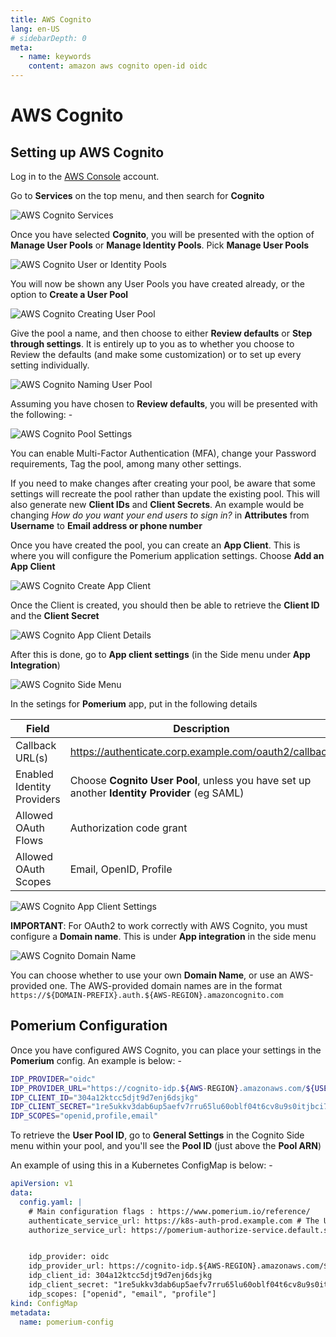 ```yaml
---
title: AWS Cognito
lang: en-US
# sidebarDepth: 0
meta:
  - name: keywords
    content: amazon aws cognito open-id oidc
---
```


# AWS Cognito

## Setting up AWS Cognito

Log in to the [AWS Console](https://console.aws.amazon.com) account.

Go to **Services** on the top menu, and then search for **Cognito**

![AWS Cognito Services](./img/cognito-service.png)

Once you have selected **Cognito**, you will be presented with the option of **Manage User Pools** or **Manage Identity Pools**. Pick **Manage User Pools**

![AWS Cognito User or Identity Pools](./img/cognito-pools.png)

You will now be shown any User Pools you have created already, or the option to **Create a User Pool**

![AWS Cognito Creating User Pool](./img/cognito-create-pool.png)

Give the pool a name, and then choose to either **Review defaults** or **Step through settings**. It is entirely up to you as to whether you choose to Review the defaults (and make some customization) or to set up every setting individually.

![AWS Cognito Naming User Pool](./img/cognito-user-pool-name.png)

Assuming you have chosen to **Review defaults**, you will be presented with the following: -

![AWS Cognito Pool Settings](./img/cognito-pool-settings.png)

You can enable Multi-Factor Authentication (MFA), change your Password requirements, Tag the pool, among many other settings.

If you need to make changes after creating your pool, be aware that some settings will recreate the pool rather than update the existing pool. This will also generate new **Client IDs** and **Client Secrets**. An example would be changing _How do you want your end users to sign in?_ in **Attributes** from **Username** to **Email address or phone number**

Once you have created the pool, you can create an **App Client**. This is where you will configure the Pomerium application settings. Choose **Add an App Client**

![AWS Cognito Create App Client](./img/cognito-app-client-create.png)

Once the Client is created, you should then be able to retrieve the **Client ID** and the **Client Secret**

![AWS Cognito App Client Details](./img/cognito-app-client-details.png)

After this is done, go to **App client settings** (in the Side menu under **App Integration**)

![AWS Cognito Side Menu](./img/cognito-side-menu.png)

In the setings for **Pomerium** app, put in the following details

| **Field**                  | **Description**                                                                              |
| -------------------------- | -------------------------------------------------------------------------------------------- |
| Callback URL(s)            | https://authenticate.corp.example.com/oauth2/callback                                        |
| Enabled Identity Providers | Choose **Cognito User Pool**, unless you have set up another **Identity Provider** (eg SAML) |
| Allowed OAuth Flows        | Authorization code grant                                                                     |
| Allowed OAuth Scopes       | Email, OpenID, Profile                                                                       |

![AWS Cognito App Client Settings](./img/cognito-app-client-settings.png)

**IMPORTANT**: For OAuth2 to work correctly with AWS Cognito, you must configure a **Domain name**. This is under **App integration** in the side menu

![AWS Cognito Domain Name](./img/cognito-domain-name.png)

You can choose whether to use your own **Domain Name**, or use an AWS-provided one. The AWS-provided domain names are in the format `https://${DOMAIN-PREFIX}.auth.${AWS-REGION}.amazoncognito.com`

## Pomerium Configuration

Once you have configured AWS Cognito, you can place your settings in the **Pomerium** config. An example is below: -

```bash
IDP_PROVIDER="oidc"
IDP_PROVIDER_URL="https://cognito-idp.${AWS-REGION}.amazonaws.com/${USER-POOL-ID}"
IDP_CLIENT_ID="304a12ktcc5djt9d7enj6dsjkg"
IDP_CLIENT_SECRET="1re5ukkv3dab6up5aefv7rru65lu60oblf04t6cv8u9s0itjbci7"
IDP_SCOPES="openid,profile,email"
```

To retrieve the **User Pool ID**, go to **General Settings** in the Cognito Side menu within your pool, and you'll see the **Pool ID** (just above the **Pool ARN**)

An example of using this in a Kubernetes ConfigMap is below: -

```yaml
apiVersion: v1
data:
  config.yaml: |
    # Main configuration flags : https://www.pomerium.io/reference/
    authenticate_service_url: https://k8s-auth-prod.example.com # The URL you have set up for the Pomerium Authentication service
    authorize_service_url: https://pomerium-authorize-service.default.svc.cluster.local


    idp_provider: oidc
    idp_provider_url: https://cognito-idp.${AWS-REGION}.amazonaws.com/${USER_POOL_ID}
    idp_client_id: 304a12ktcc5djt9d7enj6dsjkg 
    idp_client_secret: "1re5ukkv3dab6up5aefv7rru65lu60oblf04t6cv8u9s0itjbci7"
    idp_scopes: ["openid", "email", "profile"]
kind: ConfigMap
metadata:
  name: pomerium-config
```
